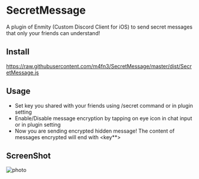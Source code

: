 # SecretMessage
A plugin of Enmity (Custom Discord Client for iOS) to send secret messages that only your friends can understand!

## Install
https://raw.githubusercontent.com/m4fn3/SecretMessage/master/dist/SecretMessage.js

## Usage
- Set key you shared with your friends using /secret command or in plugin setting
- Enable/Disable message encryption by tapping on eye icon in chat input or in plugin setting
- Now you are sending encrypted hidden message! The content of messages encrypted will end with <key**>

## ScreenShot
![photo](https://raw.githubusercontent.com/m4fn3/SecretMessage/master/preview.jpg)